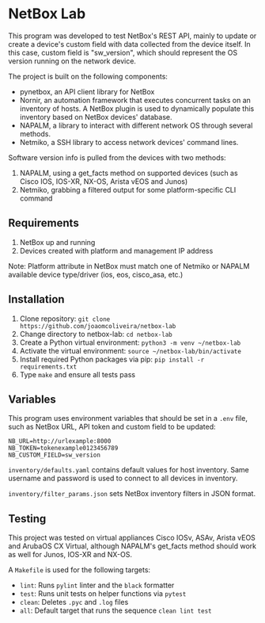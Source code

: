 # NetBox Lab

This program was developed to test NetBox's REST API, mainly to update or create a device's custom field with data collected from the device itself. In this case, custom field is "sw_version", which should represent the OS version running on the network device.

The project is built on the following components:
- pynetbox, an API client library for NetBox
- Nornir, an automation framework that executes concurrent tasks on an inventory of hosts. A NetBox plugin is used to dynamically populate this inventory based on NetBox devices' database.
- NAPALM, a library to interact with different network OS through several methods.
- Netmiko, a SSH library to access network devices' command lines.

Software version info is pulled from the devices with two methods:
1. NAPALM, using a get_facts method on supported devices (such as Cisco IOS, IOS-XR, NX-OS, Arista vEOS and Junos)
2. Netmiko, grabbing a filtered output for some platform-specific CLI command


## Requirements

1. NetBox up and running
2. Devices created with platform and management IP address

Note: Platform attribute in NetBox must match one of Netmiko or NAPALM available device type/driver (ios, eos, cisco_asa, etc.)


## Installation

1. Clone repository: `git clone https://github.com/joaomcoliveira/netbox-lab`
2. Change directory to netbox-lab: `cd netbox-lab`
3. Create a Python virtual environment: `python3 -m venv ~/netbox-lab`
4. Activate the virtual environment: `source ~/netbox-lab/bin/activate`
5. Install required Python packages via pip: `pip install -r requirements.txt`
6. Type `make` and ensure all tests pass

## Variables

This program uses environment variables that should be set in a `.env` file, such as NetBox URL, API token and custom field to be updated:

    NB_URL=http://urlexample:8000
    NB_TOKEN=tokenexample0123456789
    NB_CUSTOM_FIELD=sw_version

`inventory/defaults.yaml` contains default values for host inventory. Same username and password is used to connect to all devices in inventory.

`inventory/filter_params.json` sets NetBox inventory filters in JSON format.


## Testing

This project was tested on virtual appliances Cisco IOSv, ASAv, Arista vEOS and ArubaOS CX Virtual, although NAPALM's get_facts method should work as well for Junos, IOS-XR and NX-OS.

A `Makefile` is used for the following targets:

- `lint`: Runs `pylint` linter and the `black` formatter
- `test`: Runs unit tests on helper functions via `pytest`
- `clean`: Deletes `.pyc` and `.log` files
- `all`: Default target that runs the sequence `clean lint test`
